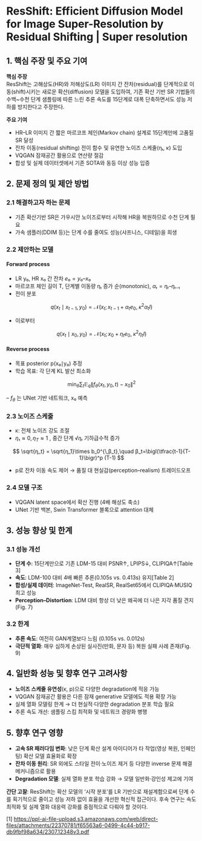 # ResShift: Efficient Diffusion Model for Image Super-Resolution by Residual Shifting | Super resolution

## 1. 핵심 주장 및 주요 기여  
**핵심 주장**  
ResShift는 고해상도(HR)와 저해상도(LR) 이미지 간 잔차(residual)를 단계적으로 이동(shift)시키는 새로운 확산(diffusion) 모델을 도입하여, 기존 확산 기반 SR 기법들의 수백~수천 단계 샘플링에 따른 느린 추론 속도를 15단계로 대폭 단축하면서도 성능 저하를 방지한다고 주장한다.

**주요 기여**  
- HR–LR 이미지 간 짧은 마르코프 체인(Markov chain) 설계로 15단계만에 고품질 SR 달성  
- 잔차 이동(residual shifting) 전이 함수 및 유연한 노이즈 스케줄(ηₜ, κ) 도입  
- VQGAN 잠재공간 활용으로 연산량 절감  
- 합성 및 실제 데이터셋에서 기존 SOTA와 동등 이상 성능 입증  

## 2. 문제 정의 및 제안 방법

### 2.1 해결하고자 하는 문제  
- 기존 확산기반 SR은 가우시안 노이즈로부터 시작해 HR을 복원하므로 수천 단계 필요  
- 가속 샘플러(DDIM 등)는 단계 수를 줄여도 성능(샤프니스, 디테일)을 희생  

### 2.2 제안하는 모델  
#### Forward process  
- LR y₀, HR x₀ 간 잔차 $e₀ = y₀ – x₀$  
- 마르코프 체인 길이 T, 단계별 이동량 ηₜ 증가 순(monotonic), $αₜ=ηₜ–ηₜ₋₁$
- 전이 분포  

$$
q(x_t\mid x_{t-1},y_0)=\mathcal{N}\bigl(x_t;\,x_{t-1}+α_t e_0,\;κ^2α_t I\bigr)
$$ 

- 이로부터  

$$
q(x_t\mid x_0,y_0)=\mathcal{N}\bigl(x_t;\,x_0+η_t e_0,\;κ^2η_t I\bigr)
$$  

#### Reverse process  
- 목표 posterior p(x₀∣y₀) 추정  
- 학습 목표: 각 단계 KL 발산 최소화  

$$
\min_θ\sum_{t} \mathbb{E}_{q}\bigl\|f_θ(x_t,y_0,t)-x_0\bigr\|^2
$$

  – $f_θ$ 는 UNet 기반 네트워크, x₀ 예측  

### 2.3 노이즈 스케줄  
- κ: 전체 노이즈 강도 조절  
- $η₁≈0, η_T≈1$ , 중간 단계 $√ηₜ$ 기하급수적 증가  

$$
\sqrt{η_t} = \sqrt{η_1}\times b_0^{\,β_t},\quad β_t=\bigl(\tfrac{t-1}{T-1}\bigr)^p (T-1)
$$ 

- p로 잔차 이동 속도 제어 → 품질 대 현실감(perception–realism) 트레이드오프  

### 2.4 모델 구조  
- VQGAN latent space에서 확산 진행 (4배 해상도 축소)  
- UNet 기반 백본, Swin Transformer 블록으로 attention 대체  

## 3. 성능 향상 및 한계  

### 3.1 성능 개선  
- **단계 수**: 15단계만으로 기존 LDM-15 대비 PSNR↑, LPIPS↓, CLIPIQA↑[Table 3]  
- **속도**: LDM-100 대비 4배 빠른 추론(0.105s vs. 0.413s) 유지[Table 2]  
- **합성/실제 데이터**: ImageNet-Test, RealSR, RealSet65에서 CLIPIQA·MUSIQ 최고 성능  
- **Perception–Distortion**: LDM 대비 항상 더 낮은 왜곡에 더 나은 지각 품질 견지(Fig. 7)  

### 3.2 한계  
- **추론 속도**: 여전히 GAN계열보다 느림 (0.105s vs. 0.012s)  
- **극단적 열화**: 매우 심하게 손상된 실사진(만화, 문자 등) 복원 실패 사례 존재(Fig. 9)  

## 4. 일반화 성능 및 향후 연구 고려사항  
- **노이즈 스케줄 유연성**(κ, p)으로 다양한 degradation에 적응 가능  
- VQGAN 잠재공간 활용은 다른 잠재 generative 모델에도 적용 확장 가능  
- 실제 열화 모델링 한계 → 더 현실적·다양한 degradation 분포 학습 필요  
- 추론 속도 개선: 샘플링 스킴 최적화 및 네트워크 경량화 병행  

## 5. 향후 연구 영향  
- **고속 SR 패러다임 변화**: 낮은 단계 확산 설계 아이디어가 타 작업(영상 복원, 인페인팅) 확산 모델 효율화로 확장  
- **잔차 이동 원리**: SR 외에도 스타일 전이·노이즈 제거 등 다양한 inverse 문제 해결 메커니즘으로 활용  
- **Degradation 모델**: 실제 열화 분포 학습 강화 → 모델 일반화·강인성 제고에 기여  

**간단 고찰**: ResShift는 확산 모델의 ‘시작 분포’를 LR 기반으로 재설계함으로써 단계 수를 획기적으로 줄이고 성능 저하 없이 효율을 개선한 혁신적 접근이다. 후속 연구는 속도 최적화 및 실제 열화 대응력 강화를 중점적으로 다뤄야 할 것이다.

[1] https://ppl-ai-file-upload.s3.amazonaws.com/web/direct-files/attachments/22370781/f65563a6-0499-4c44-b917-db9fbf98a634/2307.12348v3.pdf
